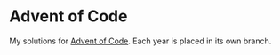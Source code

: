 # Advent of Code

My solutions for [Advent of Code](https://www.adventofcode.com). Each year is placed in its own branch.
